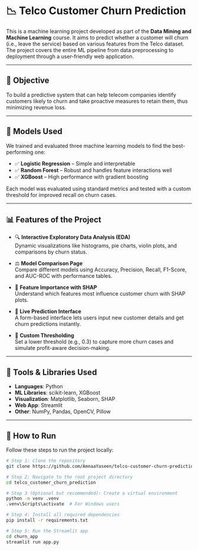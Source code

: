 # 📉 Telco Customer Churn Prediction

This is a machine learning project developed as part of the **Data Mining and Machine Learning** course. It aims to predict whether a customer will churn (i.e., leave the service) based on various features from the Telco dataset. The project covers the entire ML pipeline from data preprocessing to deployment through a user-friendly web application.

---

## 🎯 Objective

To build a predictive system that can help telecom companies identify customers likely to churn and take proactive measures to retain them, thus minimizing revenue loss.

---

## 🧠 Models Used

We trained and evaluated three machine learning models to find the best-performing one:

- ✅ **Logistic Regression** – Simple and interpretable
- ✅ **Random Forest** – Robust and handles feature interactions well
- ✅ **XGBoost** – High performance with gradient boosting

Each model was evaluated using standard metrics and tested with a custom threshold for improved recall on churn cases.

---

## 📊 Features of the Project

- 🔍 **Interactive Exploratory Data Analysis (EDA)**  
  Dynamic visualizations like histograms, pie charts, violin plots, and comparisons by churn status.

- ⚖️ **Model Comparison Page**  
  Compare different models using Accuracy, Precision, Recall, F1-Score, and AUC-ROC with performance tables.

- 🧠 **Feature Importance with SHAP**  
  Understand which features most influence customer churn with SHAP plots.

- 🤖 **Live Prediction Interface**  
  A form-based interface lets users input new customer details and get churn predictions instantly.

- 🎯 **Custom Thresholding**  
  Set a lower threshold (e.g., 0.3) to capture more churn cases and simulate profit-aware decision-making.

---

## 🧰 Tools & Libraries Used

- **Languages**: Python  
- **ML Libraries**: scikit-learn, XGBoost  
- **Visualization**: Matplotlib, Seaborn, SHAP  
- **Web App**: Streamlit  
- **Other**: NumPy, Pandas, OpenCV, Pillow

---

## 🚀 How to Run

Follow these steps to run the project locally:

```bash
# Step 1: Clone the repository
git clone https://github.com/AmnaaYaseen/telco-customer-churn-prediction.git

# Step 2: Navigate to the root project directory
cd telco_customer_churn_prediction

# Step 3 (Optional but recommended): Create a virtual environment
python -m venv .venv
.venv\Scripts\activate  # For Windows users

# Step 4: Install all required dependencies
pip install -r requirements.txt

# Step 5: Run the Streamlit app
cd churn_app
streamlit run app.py
